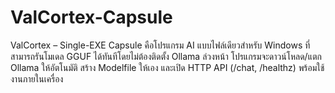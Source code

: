 # ValCortex-Capsule
ValCortex – Single-EXE Capsule คือโปรแกรม AI แบบไฟล์เดียวสำหรับ Windows ที่สามารถรันโมเดล GGUF ได้ทันทีโดยไม่ต้องติดตั้ง Ollama ล่วงหน้า โปรแกรมจะดาวน์โหลด/แตก Ollama ให้อัตโนมัติ สร้าง Modelfile ให้เอง และเปิด HTTP API (/chat, /healthz) พร้อมใช้งานภายในเครื่อง
